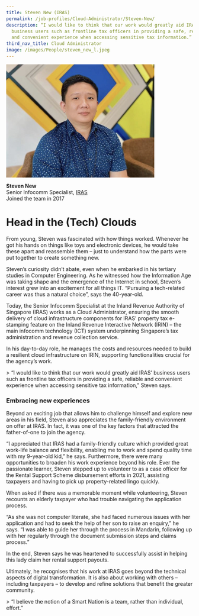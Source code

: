 ```yaml
---
title: Steven New (IRAS)
permalink: /job-profiles/Cloud-Administrator/Steven-New/
description: “I would like to think that our work would greatly aid IRAS’
  business users such as frontline tax officers in providing a safe, reliable
  and convenient experience when accessing sensitive tax information.”
third_nav_title: Cloud Administrator
image: /images/People/steven_new_l.jpeg
---
```

<img src="/images/People/steven_new_l.jpeg" alt="Steven New" style="width:400px;" align="left">
<br clear="left">

**Steven New**<br>
Senior Infocomm Specialist, [IRAS](https://www.iras.gov.sg/)<br>
Joined the team in 2017

# Head in the (Tech) Clouds

From young, Steven was fascinated with how things worked. Whenever he got his hands on things like toys and electronic devices, he would take these apart and reassemble them – just to understand how the parts were put together to create something new. 

Steven’s curiosity didn’t abate, even when he embarked in his tertiary studies in Computer Engineering. As he witnessed how the Information Age was taking shape and the emergence of the Internet in school, Steven’s interest grew into an excitement for all things IT. “Pursuing a tech-related career was thus a natural choice”, says the 40-year-old. 

Today, the Senior Infocomm Specialist at the Inland Revenue Authority of Singapore (IRAS) works as a Cloud Administrator, ensuring the smooth delivery of cloud infrastructure components for IRAS’ property tax e-stamping feature on the Inland Revenue Interactive Network (IRIN) – the main infocomm technology (ICT) system underpinning Singapore’s tax administration and revenue collection service. 

In his day-to-day role, he manages the costs and resources needed to build a resilient cloud infrastructure on IRIN, supporting functionalities crucial for the agency’s work. 

&gt; “I would like to think that our work would greatly aid IRAS’ business users such as frontline tax officers in providing a safe, reliable and convenient experience when accessing sensitive tax information,” Steven says. 

### Embracing new experiences

Beyond an exciting job that allows him to challenge himself and explore new areas in his field, Steven also appreciates the family-friendly environment on offer at IRAS. In fact, it was one of the key factors that attracted the father-of-one to join the agency. 

“I appreciated that IRAS had a family-friendly culture which provided great work-life balance and flexibility, enabling me to work and spend quality time with my 9-year-old kid,” he says. 
Furthermore, there were many opportunities to broaden his work experience beyond his role. Ever the passionate learner, Steven stepped up to volunteer to as a case officer for the Rental Support Scheme disbursement efforts in 2021, assisting taxpayers and having to pick up property-related lingo quickly.

When asked if there was a memorable moment while volunteering, Steven recounts an elderly taxpayer who had trouble navigating the application process.

“As she was not computer literate, she had faced numerous issues with her application and had to seek the help of her son to raise an enquiry,” he says. “I was able to guide her through the process in Mandarin, following up with her regularly through the document submission steps and claims process.” 

In the end, Steven says he was heartened to successfully assist in helping this lady claim her rental support payouts. 

Ultimately, he recognises that his work at IRAS goes beyond the technical aspects of digital transformation. It is also about working with others – including taxpayers – to develop and refine solutions that benefit the greater community. 

&gt; “I believe the notion of a Smart Nation is a team, rather than individual, effort.”